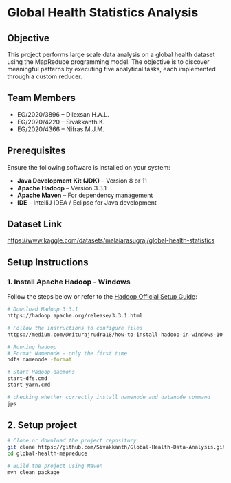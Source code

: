 # Global Health Statistics Analysis

## Objective
This project performs large scale data analysis on a global health dataset using the MapReduce programming model. The objective is to discover meaningful patterns by executing five analytical tasks, each implemented through a custom reducer. 

## Team Members
- EG/2020/3896 – Dilexsan H.A.L.
- EG/2020/4220 – Sivakkanth K.
- EG/2020/4366 – Nifras M.J.M.

## Prerequisites
Ensure the following software is installed on your system:

- **Java Development Kit (JDK)** – Version 8 or 11
- **Apache Hadoop** – Version 3.3.1  
- **Apache Maven** – For dependency management  
- **IDE** – IntelliJ IDEA / Eclipse for Java development

## Dataset Link
https://www.kaggle.com/datasets/malaiarasugraj/global-health-statistics

## Setup Instructions

### 1. Install Apache Hadoop - Windows
Follow the steps below or refer to the [Hadoop Official Setup Guide](https://hadoop.apache.org/release/3.3.1.html):

```bash
# Download Hadoop 3.3.1
https://hadoop.apache.org/release/3.3.1.html

# Follow the instructions to configure files
https://medium.com/@riturajrudra18/how-to-install-hadoop-in-windows-10-and-11-9a306814ccf0

# Running hadoop
# Format Namenode - only the first time
hdfs namenode -format

# Start Hadoop daemons
start-dfs.cmd
start-yarn.cmd

# checking whether correctly install namenode and datanode command
jps

```
## 2. Setup project

```bash
# Clone or download the project repository
git clone https://github.com/Sivakkanth/Global-Health-Data-Analysis.git
cd global-health-mapreduce

# Build the project using Maven
mvn clean package
```

